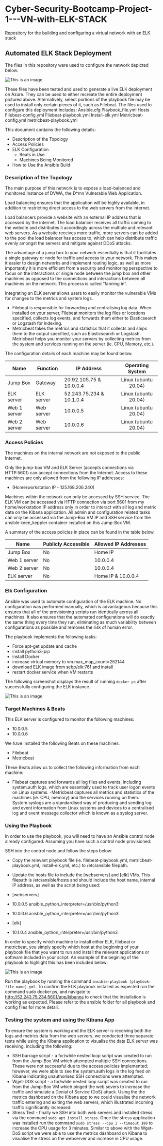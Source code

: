 # Cyber-Security-Bootcamp-Project-1---VN-with-ELK-STACK
Repository for the building and configuring a virtual network with an ELK stack
## Automated ELK Stack Deployment

The files in this repository were used to configure the network depicted below.

![This is an image](https://github.com/hartm0120/Cyber-Security-Bootcamp-Project-1---VN-with-ELK-STACK/blob/main/Diagrams/Project%201%20Network%20Diagram.png)

These files have been tested and used to generate a live ELK deployment on Azure. They can be used to either recreate the entire deployment pictured above. Alternatively, select portions of the playbook file may be used to install only certain pieces of it, such as Filebeat. The files used to configure this deployment includes:
Ansible.cfg
Playbook_file.yml
Hosts
Filebeat-config.yml
Filebeat-playbook.yml
Install-elk.yml
Metricbeat-config.yml
metricbeat-playbook.yml

This document contains the following details:
- Description of the Topology
- Access Policies
- ELK Configuration
  - Beats in Use
  - Machines Being Monitored
- How to Use the Ansible Build


### Description of the Topology

The main purpose of this network is to expose a load-balanced and monitored instance of DVWA, the D*mn Vulnerable Web Application.

Load balancing ensures that the application will be highly available, in addition to restricting direct access to the web servers from the internet. 

Load balancers provide a website with an external IP address that is accessed by the internet. The load balancer receives all traffic coming to the website and distributes it accordingly across the multiple and relevant web servers. As a website receives more traffic, more servers can be added to the pool the load balancer has access to, which can help distribute traffic evenly amongst the servers and mitigate against DDoS attacks.

The advantage of a jump box to your network essentially is that it facilitates a single gateway or node for traffic and access to your network. This makes it easier to design networks and implement routing logic, as well as more importantly it is more efficient from a security and monitoring perspective to focus on the interactions or single node between the jump box and other machines as opposed to the connections and interactions between all machines on the network. This process is called “fanning in”.

Integrating an ELK server allows users to easily monitor the vulnerable VMs for changes to the metrics and system logs.
- Filebeat is responsible for forwarding and centralising log data. When installed on your server, Filebeat monitors the log files or locations specified, collects log events, and forwards them either to Elasticsearch or Logstash for indexing.
- Metricbeat takes the metrics and statistics that it collects and ships them to the output specified, such as Elasticsearch or Logstash. Metricbeat helps you monitor your servers by collecting metrics from the system and services running on the server (ie. CPU, Memory, etc.).

The configuration details of each machine may be found below.

| Name         | Function   | IP Address               |   Operating System   |
|--------------|------------|--------------------------|:--------------------:|
| Jump Box     | Gateway    | 20.92.105.75 & 10.0.0.4  | Linux (ubuntu 20.04) |
| ELK server   | ELK server | 52.243.75.234 & 10.1.0.4 | Linux (ubuntu 20.04) |
| Web 1 server | Web server | 10.0.0.5                 | Linux (ubuntu 20.04) |
| Web 2 server | Web server | 10.0.0.6                 | Linux (ubuntu 20.04) |



### Access Policies

The machines on the internal network are not exposed to the public Internet.

Only the jump-box VM and ELK Server (accepts connections via HTTP:5601) can accept connections from the Internet. Access to these machines are only allowed from the following IP addresses:
- (Home/workstation IP - 125.168.206.240)

Machines within the network can only be accessed by SSH service.
The ELK VM can be accessed via HTTP connection via port 5601 from my home/workstation IP address only in order to interact with all log and metric data on the Kibana application. All admin and configuration related tasks can only be accessed via the Jump-Box VM IP and SSH service from the ansible keen_keppler container installed on this Jump-Box VM.

A summary of the access policies in place can be found in the table below.

| Name         | Publicly Accessible | Allowed IP Addresses |
|--------------|---------------------|----------------------|
| Jump Box     | No                  | Home IP              |
| Web 1 server | No                  | 10.0.0.4             |
| Web 2 server | No                  | 10.0.0.4             |
| ELK server   | No                  | Home IP & 10.0.0.4   |



### Elk Configuration

Ansible was used to automate configuration of the ELK machine. No configuration was performed manually, which is advantageous because this ensures that all of the provisioning scripts run identically across all machines. It also ensures that the automated configurations will do exactly the same thing every time they run, eliminating as much variability between configurations as possible and removes the risk of human error.

The playbook implements the following tasks:
- Force apt-get update and cache
- install python3-pip
- install Docker
- increase virtual memory to vm.max_map_count=262144
- download ELK image from sebp/elk:761 and install
- restart docker service when VM restarts

The following screenshot displays the result of running `docker ps` after successfully configuring the ELK instance.

![This is an image](https://github.com/hartm0120/Cyber-Security-Bootcamp-Project-1---VN-with-ELK-STACK/blob/main/Ansible/sudo%20docker%20ps%20output.png)

### Target Machines & Beats
This ELK server is configured to monitor the following machines:
- 10.0.0.5
- 10.0.0.6

We have installed the following Beats on these machines:
- Filebeat
- Metricbeat

These Beats allow us to collect the following information from each machine:
- Filebeat captures and forwards all log files and events, including system.auth logs, which are essentially used to track user logon events on Linux systems.
-Metricbeat captures all metrics and statistics of the machines (ie. CPU, memory) and the services running on them. System.syslogs are a standardised way of producing and sending log and event information from Linux systems and devices to a centralised log and event message collector which is known as a syslog server.

### Using the Playbook
In order to use the playbook, you will need to have an Ansible control node already configured. Assuming you have such a control node provisioned:

SSH into the control node and follow the steps below:
- Copy the relevant playbook file (ie. filebeat-playbook.yml, metricbeat-playbook.yml, install-elk.yml, etc.) to /etc/ansible filepath.
- Update the hosts file to include the [webservers] and [elk] VMs. This filepath is /etc/ansible/hosts and should include the host name, internal IP address, as well as the script being used:

- [webservers]
- 10.0.0.5 ansible_python_interpreter=/usr/bin/python3
- 10.0.0.6 anisble_python_interpreter=/usr/bin/python3

- [elk]
- 10.1.0.4 ansible_python_interpreter=/usr/bin/python3

In order to specify which machine to install either ELK, filebeat or metricbeat, you simply specify which host at the beginning of your playbook file that you want to run and install the relevant applications or software included in your script. An example of the begining of the playbook to highlight this has been included below:

![This is an image](https://github.com/hartm0120/Cyber-Security-Bootcamp-Project-1---VN-with-ELK-STACK/blob/main/Ansible/Playbook%20File%20Host%20Example.png)
  
Run the playbook by running the command `ansible-playbook [playbook-file-name].yml`. To confirm the ELK playbook installed as expected run the command sudo docker ps, and navigate to http://52.243.75.234:5601/app/kibanna to check that the installation is working as expected. Please refer to the ansible folder for all playbook and config files for more detail.

### Testing the system and using the Kibana App

To ensure the system is working and the ELK server is receiving both the logs and metrics data from the web servers, we conducted three separate tests while using the Kibana application to visualise the data ELK server was receiving, including the following:
- SSH barrage script - a for/while nested loop script was created to run from the Jump-Box VM which attempted multiple SSH connections. These were not successful due to the access policies implemented; however, we were able to see the system.auth logs in the log feed on Kibana indicating unauthorised SSH connections were attempted.
- Wget-DOS script - a for/while nested loop script was created to run from the Jump-Box VM which pinged the web severs to increase the traffic and simulate a Denial of Service (DoS) attack. Using the the metrics dashboard on the Kibana app to we could visualise the network traffic entering and exiting the web servers, which illustrated incoming traffic significantly increased.
- Stress Test - finally we SSH into both web servers and installed stress via the command `sudo apt install stress`. Once the stress application was installed run the command `sudo stress --cpu 1 --timeout 180` to increase the CPU usage for 3 minutes. Similar to above with the Wget-DoS script we were able to use the metrics dashboard on Kibana to visualise the stress on the webserver and increase in CPU usage. 
